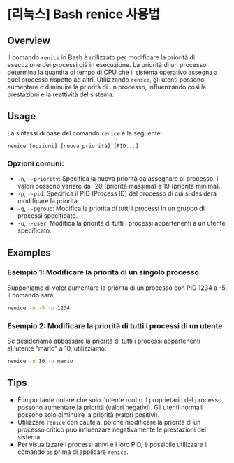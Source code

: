 # [리눅스] Bash renice 사용법

## Overview
Il comando `renice` in Bash è utilizzato per modificare la priorità di esecuzione dei processi già in esecuzione. La priorità di un processo determina la quantità di tempo di CPU che il sistema operativo assegna a quel processo rispetto ad altri. Utilizzando `renice`, gli utenti possono aumentare o diminuire la priorità di un processo, influenzando così le prestazioni e la reattività del sistema.

## Usage
La sintassi di base del comando `renice` è la seguente:

```
renice [opzioni] [nuova_priorità] [PID...]
```

### Opzioni comuni:
- `-n`, `--priority`: Specifica la nuova priorità da assegnare al processo. I valori possono variare da -20 (priorità massima) a 19 (priorità minima).
- `-p`, `--pid`: Specifica il PID (Process ID) del processo di cui si desidera modificare la priorità.
- `-g`, `--pgroup`: Modifica la priorità di tutti i processi in un gruppo di processi specificato.
- `-u`, `--user`: Modifica la priorità di tutti i processi appartenenti a un utente specificato.

## Examples
### Esempio 1: Modificare la priorità di un singolo processo
Supponiamo di voler aumentare la priorità di un processo con PID 1234 a -5. Il comando sarà:

```bash
renice -n -5 -p 1234
```

### Esempio 2: Modificare la priorità di tutti i processi di un utente
Se desideriamo abbassare la priorità di tutti i processi appartenenti all'utente "mario" a 10, utilizziamo:

```bash
renice -n 10 -u mario
```

## Tips
- È importante notare che solo l'utente root o il proprietario del processo possono aumentare la priorità (valori negativi). Gli utenti normali possono solo diminuire la priorità (valori positivi).
- Utilizzare `renice` con cautela, poiché modificare la priorità di un processo critico può influenzare negativamente le prestazioni del sistema.
- Per visualizzare i processi attivi e i loro PID, è possibile utilizzare il comando `ps` prima di applicare `renice`.